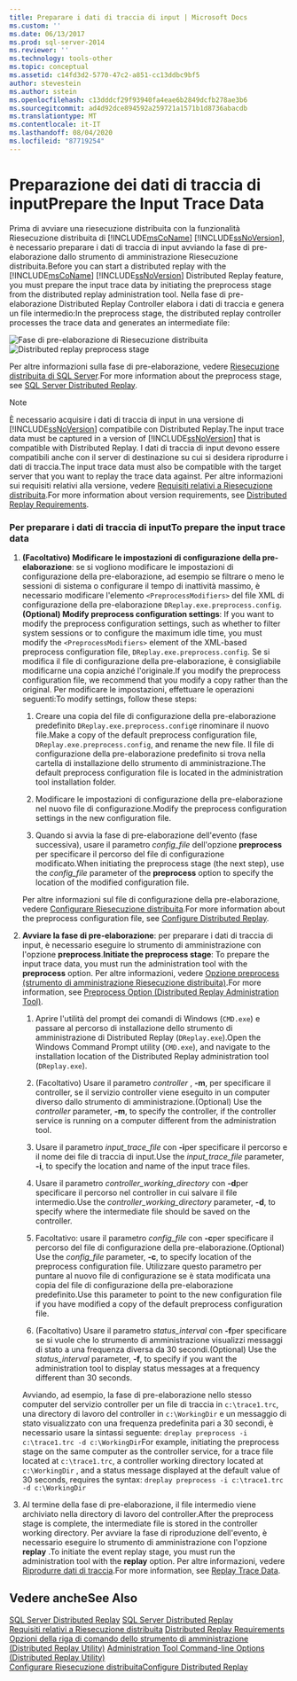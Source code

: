 ```yaml
---
title: Preparare i dati di traccia di input | Microsoft Docs
ms.custom: ''
ms.date: 06/13/2017
ms.prod: sql-server-2014
ms.reviewer: ''
ms.technology: tools-other
ms.topic: conceptual
ms.assetid: c14fd3d2-5770-47c2-a851-cc13ddbc9bf5
author: stevestein
ms.author: sstein
ms.openlocfilehash: c13dddcf29f93940fa4eae6b2849dcfb278ae3b6
ms.sourcegitcommit: ad4d92dce894592a259721a1571b1d8736abacdb
ms.translationtype: MT
ms.contentlocale: it-IT
ms.lasthandoff: 08/04/2020
ms.locfileid: "87719254"
---
```

# <a name="prepare-the-input-trace-data"></a><span data-ttu-id="5c24a-102">Preparazione dei dati di traccia di input</span><span class="sxs-lookup"><span data-stu-id="5c24a-102">Prepare the Input Trace Data</span></span>
  <span data-ttu-id="5c24a-103">Prima di avviare una riesecuzione distribuita con la funzionalità Riesecuzione distribuita di [!INCLUDE[msCoName](../../includes/msconame-md.md)] [!INCLUDE[ssNoVersion](../../../includes/ssnoversion-md.md)], è necessario preparare i dati di traccia di input avviando la fase di pre-elaborazione dallo strumento di amministrazione Riesecuzione distribuita.</span><span class="sxs-lookup"><span data-stu-id="5c24a-103">Before you can start a distributed replay with the [!INCLUDE[msCoName](../../includes/msconame-md.md)] [!INCLUDE[ssNoVersion](../../../includes/ssnoversion-md.md)] Distributed Replay feature, you must prepare the input trace data by initiating the preprocess stage from the distributed replay administration tool.</span></span> <span data-ttu-id="5c24a-104">Nella fase di pre-elaborazione Distributed Replay Controller elabora i dati di traccia e genera un file intermedio:</span><span class="sxs-lookup"><span data-stu-id="5c24a-104">In the preprocess stage, the distributed replay controller processes the trace data and generates an intermediate file:</span></span>  
  
 <span data-ttu-id="5c24a-105">![Fase di pre-elaborazione di Riesecuzione distribuita](../../database-engine/media/preprocess.gif "Fase di pre-elaborazione di Riesecuzione distribuita")</span><span class="sxs-lookup"><span data-stu-id="5c24a-105">![Distributed replay preprocess stage](../../database-engine/media/preprocess.gif "Distributed replay preprocess stage")</span></span>  
  
 <span data-ttu-id="5c24a-106">Per altre informazioni sulla fase di pre-elaborazione, vedere [Riesecuzione distribuita di SQL Server](sql-server-distributed-replay.md).</span><span class="sxs-lookup"><span data-stu-id="5c24a-106">For more information about the preprocess stage, see [SQL Server Distributed Replay](sql-server-distributed-replay.md).</span></span>  
  
> [!NOTE]  
>  <span data-ttu-id="5c24a-107">È necessario acquisire i dati di traccia di input in una versione di [!INCLUDE[ssNoVersion](../../../includes/ssnoversion-md.md)] compatibile con Distributed Replay.</span><span class="sxs-lookup"><span data-stu-id="5c24a-107">The input trace data must be captured in a version of [!INCLUDE[ssNoVersion](../../../includes/ssnoversion-md.md)] that is compatible with Distributed Replay.</span></span> <span data-ttu-id="5c24a-108">I dati di traccia di input devono essere compatibili anche con il server di destinazione su cui si desidera riprodurre i dati di traccia.</span><span class="sxs-lookup"><span data-stu-id="5c24a-108">The input trace data must also be compatible with the target server that you want to replay the trace data against.</span></span> <span data-ttu-id="5c24a-109">Per altre informazioni sui requisiti relativi alla versione, vedere [Requisiti relativi a Riesecuzione distribuita](distributed-replay-requirements.md).</span><span class="sxs-lookup"><span data-stu-id="5c24a-109">For more information about version requirements, see [Distributed Replay Requirements](distributed-replay-requirements.md).</span></span>  
  
### <a name="to-prepare-the-input-trace-data"></a><span data-ttu-id="5c24a-110">Per preparare i dati di traccia di input</span><span class="sxs-lookup"><span data-stu-id="5c24a-110">To prepare the input trace data</span></span>  
  
1.  <span data-ttu-id="5c24a-111">**(Facoltativo) Modificare le impostazioni di configurazione della pre-elaborazione**: se si vogliono modificare le impostazioni di configurazione della pre-elaborazione, ad esempio se filtrare o meno le sessioni di sistema o configurare il tempo di inattività massimo, è necessario modificare l'elemento `<PreprocessModifiers>` del file XML di configurazione della pre-elaborazione `DReplay.exe.preprocess.config`.</span><span class="sxs-lookup"><span data-stu-id="5c24a-111">**(Optional) Modify preprocess configuration settings**: If you want to modify the preprocess configuration settings, such as whether to filter system sessions or to configure the maximum idle time, you must modify the `<PreprocessModifiers>` element of the XML-based preprocess configuration file, `DReplay.exe.preprocess.config`.</span></span> <span data-ttu-id="5c24a-112">Se si modifica il file di configurazione della pre-elaborazione, è consigliabile modificarne una copia anziché l'originale.</span><span class="sxs-lookup"><span data-stu-id="5c24a-112">If you modify the preprocess configuration file, we recommend that you modify a copy rather than the original.</span></span> <span data-ttu-id="5c24a-113">Per modificare le impostazioni, effettuare le operazioni seguenti:</span><span class="sxs-lookup"><span data-stu-id="5c24a-113">To modify settings, follow these steps:</span></span>  
  
    1.  <span data-ttu-id="5c24a-114">Creare una copia del file di configurazione della pre-elaborazione predefinito `DReplay.exe.preprocess.config`e rinominare il nuovo file.</span><span class="sxs-lookup"><span data-stu-id="5c24a-114">Make a copy of the default preprocess configuration file, `DReplay.exe.preprocess.config`, and rename the new file.</span></span> <span data-ttu-id="5c24a-115">Il file di configurazione della pre-elaborazione predefinito si trova nella cartella di installazione dello strumento di amministrazione.</span><span class="sxs-lookup"><span data-stu-id="5c24a-115">The default preprocess configuration file is located in the administration tool installation folder.</span></span>  
  
    2.  <span data-ttu-id="5c24a-116">Modificare le impostazioni di configurazione della pre-elaborazione nel nuovo file di configurazione.</span><span class="sxs-lookup"><span data-stu-id="5c24a-116">Modify the preprocess configuration settings in the new configuration file.</span></span>  
  
    3.  <span data-ttu-id="5c24a-117">Quando si avvia la fase di pre-elaborazione dell'evento (fase successiva), usare il parametro *config_file* dell'opzione **preprocess** per specificare il percorso del file di configurazione modificato.</span><span class="sxs-lookup"><span data-stu-id="5c24a-117">When initiating the preprocess stage (the next step), use the *config_file* parameter of the **preprocess** option to specify the location of the modified configuration file.</span></span>  
  
     <span data-ttu-id="5c24a-118">Per altre informazioni sul file di configurazione della pre-elaborazione, vedere [Configurare Riesecuzione distribuita](configure-distributed-replay.md).</span><span class="sxs-lookup"><span data-stu-id="5c24a-118">For more information about the preprocess configuration file, see [Configure Distributed Replay](configure-distributed-replay.md).</span></span>  
  
2.  <span data-ttu-id="5c24a-119">**Avviare la fase di pre-elaborazione**: per preparare i dati di traccia di input, è necessario eseguire lo strumento di amministrazione con l'opzione **preprocess**.</span><span class="sxs-lookup"><span data-stu-id="5c24a-119">**Initiate the preprocess stage**: To prepare the input trace data, you must run the administration tool with the **preprocess** option.</span></span> <span data-ttu-id="5c24a-120">Per altre informazioni, vedere [Opzione preprocess &#40;strumento di amministrazione Riesecuzione distribuita&#41;](preprocess-option-distributed-replay-administration-tool.md).</span><span class="sxs-lookup"><span data-stu-id="5c24a-120">For more information, see [Preprocess Option &#40;Distributed Replay Administration Tool&#41;](preprocess-option-distributed-replay-administration-tool.md).</span></span>  
  
    1.  <span data-ttu-id="5c24a-121">Aprire l'utilità del prompt dei comandi di Windows (`CMD.exe`) e passare al percorso di installazione dello strumento di amministrazione di Distributed Replay (`DReplay.exe`).</span><span class="sxs-lookup"><span data-stu-id="5c24a-121">Open the Windows Command Prompt utility (`CMD.exe`), and navigate to the installation location of the Distributed Replay administration tool (`DReplay.exe`).</span></span>  
  
    2.  <span data-ttu-id="5c24a-122">(Facoltativo) Usare il parametro *controller* , **-m**, per specificare il controller, se il servizio controller viene eseguito in un computer diverso dallo strumento di amministrazione.</span><span class="sxs-lookup"><span data-stu-id="5c24a-122">(Optional) Use the *controller* parameter, **-m**, to specify the controller, if the controller service is running on a computer different from the administration tool.</span></span>  
  
    3.  <span data-ttu-id="5c24a-123">Usare il parametro *input_trace_file* con **-i**per specificare il percorso e il nome dei file di traccia di input.</span><span class="sxs-lookup"><span data-stu-id="5c24a-123">Use the *input_trace_file* parameter, **-i**, to specify the location and name of the input trace files.</span></span>  
  
    4.  <span data-ttu-id="5c24a-124">Usare il parametro *controller_working_directory* con **-d**per specificare il percorso nel controller in cui salvare il file intermedio.</span><span class="sxs-lookup"><span data-stu-id="5c24a-124">Use the *controller_working_directory* parameter, **-d**, to specify where the intermediate file should be saved on the controller.</span></span>  
  
    5.  <span data-ttu-id="5c24a-125">Facoltativo: usare il parametro *config_file* con **-c**per specificare il percorso del file di configurazione della pre-elaborazione.</span><span class="sxs-lookup"><span data-stu-id="5c24a-125">(Optional) Use the *config_file* parameter, **-c**, to specify location of the preprocess configuration file.</span></span> <span data-ttu-id="5c24a-126">Utilizzare questo parametro per puntare al nuovo file di configurazione se è stata modificata una copia del file di configurazione della pre-elaborazione predefinito.</span><span class="sxs-lookup"><span data-stu-id="5c24a-126">Use this parameter to point to the new configuration file if you have modified a copy of the default preprocess configuration file.</span></span>  
  
    6.  <span data-ttu-id="5c24a-127">(Facoltativo) Usare il parametro *status_interval* con **-f**per specificare se si vuole che lo strumento di amministrazione visualizzi messaggi di stato a una frequenza diversa da 30 secondi.</span><span class="sxs-lookup"><span data-stu-id="5c24a-127">(Optional) Use the *status_interval* parameter, **-f**, to specify if you want the administration tool to display status messages at a frequency different than 30 seconds.</span></span>  
  
     <span data-ttu-id="5c24a-128">Avviando, ad esempio, la fase di pre-elaborazione nello stesso computer del servizio controller per un file di traccia in `c:\trace1.trc`, una directory di lavoro del controller in `c:\WorkingDir` e un messaggio di stato visualizzato con una frequenza predefinita pari a 30 secondi, è necessario usare la sintassi seguente: `dreplay preprocess -i c:\trace1.trc -d c:\WorkingDir`</span><span class="sxs-lookup"><span data-stu-id="5c24a-128">For example, initiating the preprocess stage on the same computer as the controller service, for a trace file located at `c:\trace1.trc`, a controller working directory located at `c:\WorkingDir` , and a status message displayed at the default value of 30 seconds, requires the syntax: `dreplay preprocess -i c:\trace1.trc -d c:\WorkingDir`</span></span>  
  
3.  <span data-ttu-id="5c24a-129">Al termine della fase di pre-elaborazione, il file intermedio viene archiviato nella directory di lavoro del controller.</span><span class="sxs-lookup"><span data-stu-id="5c24a-129">After the preprocess stage is complete, the intermediate file is stored in the controller working directory.</span></span> <span data-ttu-id="5c24a-130">Per avviare la fase di riproduzione dell'evento, è necessario eseguire lo strumento di amministrazione con l'opzione **replay** .</span><span class="sxs-lookup"><span data-stu-id="5c24a-130">To initiate the event replay stage, you must run the administration tool with the **replay** option.</span></span> <span data-ttu-id="5c24a-131">Per altre informazioni, vedere [Riprodurre dati di traccia](replay-trace-data.md).</span><span class="sxs-lookup"><span data-stu-id="5c24a-131">For more information, see [Replay Trace Data](replay-trace-data.md).</span></span>  
  
## <a name="see-also"></a><span data-ttu-id="5c24a-132">Vedere anche</span><span class="sxs-lookup"><span data-stu-id="5c24a-132">See Also</span></span>  
 <span data-ttu-id="5c24a-133">[SQL Server Distributed Replay](sql-server-distributed-replay.md) </span><span class="sxs-lookup"><span data-stu-id="5c24a-133">[SQL Server Distributed Replay](sql-server-distributed-replay.md) </span></span>  
 <span data-ttu-id="5c24a-134">[Requisiti relativi a Riesecuzione distribuita](distributed-replay-requirements.md) </span><span class="sxs-lookup"><span data-stu-id="5c24a-134">[Distributed Replay Requirements](distributed-replay-requirements.md) </span></span>  
 <span data-ttu-id="5c24a-135">[Opzioni della riga di comando dello strumento di amministrazione &#40;Distributed Replay Utility&#41;](administration-tool-command-line-options-distributed-replay-utility.md) </span><span class="sxs-lookup"><span data-stu-id="5c24a-135">[Administration Tool Command-line Options &#40;Distributed Replay Utility&#41;](administration-tool-command-line-options-distributed-replay-utility.md) </span></span>  
 [<span data-ttu-id="5c24a-136">Configurare Riesecuzione distribuita</span><span class="sxs-lookup"><span data-stu-id="5c24a-136">Configure Distributed Replay</span></span>](configure-distributed-replay.md)  
  
  
